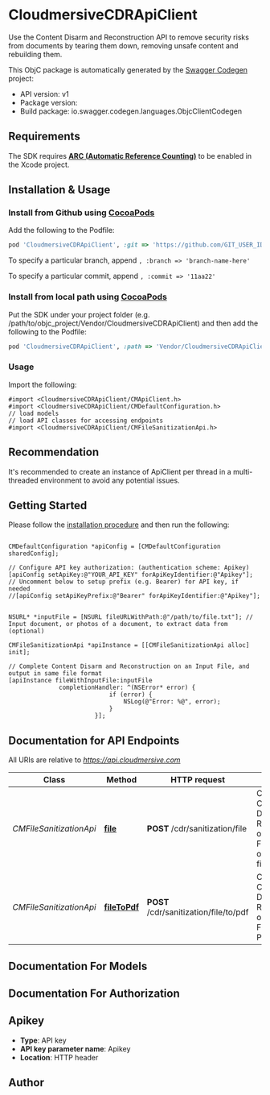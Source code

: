 # CloudmersiveCDRApiClient

Use the Content Disarm and Reconstruction API to remove security risks from documents by tearing them down, removing unsafe content and rebuilding them.

This ObjC package is automatically generated by the [Swagger Codegen](https://github.com/swagger-api/swagger-codegen) project:

- API version: v1
- Package version: 
- Build package: io.swagger.codegen.languages.ObjcClientCodegen

## Requirements

The SDK requires [**ARC (Automatic Reference Counting)**](http://stackoverflow.com/questions/7778356/how-to-enable-disable-automatic-reference-counting) to be enabled in the Xcode project.

## Installation & Usage
### Install from Github using [CocoaPods](https://cocoapods.org/)

Add the following to the Podfile:

```ruby
pod 'CloudmersiveCDRApiClient', :git => 'https://github.com/GIT_USER_ID/GIT_REPO_ID.git'
```

To specify a particular branch, append `, :branch => 'branch-name-here'`

To specify a particular commit, append `, :commit => '11aa22'`

### Install from local path using [CocoaPods](https://cocoapods.org/)

Put the SDK under your project folder (e.g. /path/to/objc_project/Vendor/CloudmersiveCDRApiClient) and then add the following to the Podfile:

```ruby
pod 'CloudmersiveCDRApiClient', :path => 'Vendor/CloudmersiveCDRApiClient'
```

### Usage

Import the following:

```objc
#import <CloudmersiveCDRApiClient/CMApiClient.h>
#import <CloudmersiveCDRApiClient/CMDefaultConfiguration.h>
// load models
// load API classes for accessing endpoints
#import <CloudmersiveCDRApiClient/CMFileSanitizationApi.h>

```

## Recommendation

It's recommended to create an instance of ApiClient per thread in a multi-threaded environment to avoid any potential issues.

## Getting Started

Please follow the [installation procedure](#installation--usage) and then run the following:

```objc

CMDefaultConfiguration *apiConfig = [CMDefaultConfiguration sharedConfig];

// Configure API key authorization: (authentication scheme: Apikey)
[apiConfig setApiKey:@"YOUR_API_KEY" forApiKeyIdentifier:@"Apikey"];
// Uncomment below to setup prefix (e.g. Bearer) for API key, if needed
//[apiConfig setApiKeyPrefix:@"Bearer" forApiKeyIdentifier:@"Apikey"];


NSURL* *inputFile = [NSURL fileURLWithPath:@"/path/to/file.txt"]; // Input document, or photos of a document, to extract data from (optional)

CMFileSanitizationApi *apiInstance = [[CMFileSanitizationApi alloc] init];

// Complete Content Disarm and Reconstruction on an Input File, and output in same file format
[apiInstance fileWithInputFile:inputFile
              completionHandler: ^(NSError* error) {
                            if (error) {
                                NSLog(@"Error: %@", error);
                            }
                        }];

```

## Documentation for API Endpoints

All URIs are relative to *https://api.cloudmersive.com*

Class | Method | HTTP request | Description
------------ | ------------- | ------------- | -------------
*CMFileSanitizationApi* | [**file**](docs/CMFileSanitizationApi.md#file) | **POST** /cdr/sanitization/file | Complete Content Disarm and Reconstruction on an Input File, and output in same file format
*CMFileSanitizationApi* | [**fileToPdf**](docs/CMFileSanitizationApi.md#filetopdf) | **POST** /cdr/sanitization/file/to/pdf | Complete Content Disarm and Reconstruction on an Input File with PDF/A Output


## Documentation For Models



## Documentation For Authorization


## Apikey

- **Type**: API key
- **API key parameter name**: Apikey
- **Location**: HTTP header


## Author





